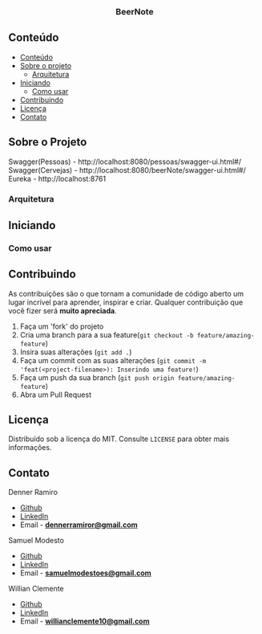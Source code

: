 <br />
<p align="center">
  <h3 align="center">BeerNote</h3>
</p>

<!-- TABLE OF CONTENTS -->

## Conteúdo

- [Conteúdo](#Conteúdo)
- [Sobre o projeto](#Sobre-o-Projeto)
  - [Arquitetura](#Arquitetura)
- [Iniciando](#Iniciando)
  - [Como usar](#Como-usar)
- [Contribuindo](#Contribuindo)
- [Licença](#Licença)
- [Contato](#Contato)

## Sobre o Projeto
Swagger(Pessoas) - http://localhost:8080/pessoas/swagger-ui.html#/
Swagger(Cervejas) - http://localhost:8080/beerNote/swagger-ui.html#/
Eureka - http://localhost:8761
### Arquitetura

## Iniciando


### Como usar


## Contribuindo

As contribuições são o que tornam a comunidade de código aberto um lugar incrível para aprender, inspirar e criar. Qualquer contribuição que você fizer será **muito apreciada**.

1. Faça um 'fork' do projeto
2. Cria uma branch para a sua feature(`git checkout -b feature/amazing-feature`)
3. Insira suas alterações (`git add .`)
4. Faça um commit com as suas alterações (`git commit -m 'feat(<project-filename>): Inserindo uma feature!`)
5. Faça um push da sua branch (`git push origin feature/amazing-feature`)
6. Abra um Pull Request

## Licença

Distribuído sob a licença do MIT. Consulte `LICENSE` para obter mais informações.

## Contato

Denner Ramiro
- [Github](https://github.com/DennerRR) 
- [LinkedIn](https://www.linkedin.com/in/denner-ramiro-ribeiro-795960200/)
- Email - **dennerramiror@gmail.com**

Samuel Modesto 
- [Github](https://github.com/SamuelModesto) 
- [LinkedIn](https://www.linkedin.com/in/samuelmodesto)
- Email - **samuelmodestoes@gmail.com**

Willian Clemente
- [Github](https://github.com/WillianGiovanni) 
- [LinkedIn](https://www.linkedin.com/in/willian-clemente-b873b41b2/)
- Email - **willianclemente10@gmail.com**
